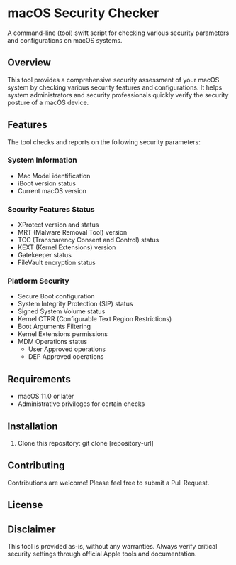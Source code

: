 # macOS Security Checker

A command-line (tool) swift script for checking various security parameters and configurations on macOS systems.

## Overview

This tool provides a comprehensive security assessment of your macOS system by checking various security features and configurations. It helps system administrators and security professionals quickly verify the security posture of a macOS device.

## Features

The tool checks and reports on the following security parameters:

### System Information
- Mac Model identification
- iBoot version status
- Current macOS version

### Security Features Status
- XProtect version and status
- MRT (Malware Removal Tool) version
- TCC (Transparency Consent and Control) status
- KEXT (Kernel Extensions) version
- Gatekeeper status
- FileVault encryption status

### Platform Security
- Secure Boot configuration
- System Integrity Protection (SIP) status
- Signed System Volume status
- Kernel CTRR (Configurable Text Region Restrictions)
- Boot Arguments Filtering
- Kernel Extensions permissions
- MDM Operations status
  - User Approved operations
  - DEP Approved operations

## Requirements

- macOS 11.0 or later
- Administrative privileges for certain checks

## Installation

1. Clone this repository: 
git clone [repository-url]



## Contributing

Contributions are welcome! Please feel free to submit a Pull Request.

## License


## Disclaimer

This tool is provided as-is, without any warranties. Always verify critical security settings through official Apple tools and documentation.
